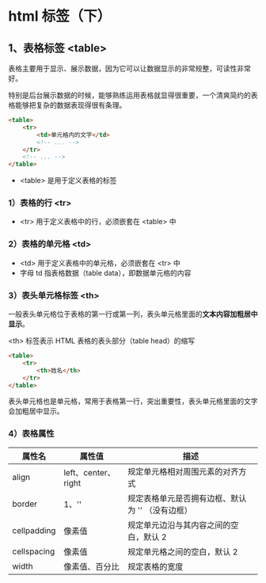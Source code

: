 # html 标签（下）

## 1、表格标签 \<table\>

表格主要用于显示、展示数据，因为它可以让数据显示的非常规整，可读性非常好。

特别是后台展示数据的时候，能够熟练运用表格就显得很重要，一个清爽简约的表格能够把复杂的数据表现得很有条理。

```html
<table>
    <tr>
        <td>单元格内的文字</td>
        <!-- ... -->
    </tr>
    <!-- ... -->
</table>
```

- \<table\> 是用于定义表格的标签

### 1）表格的行 \<tr\>

- \<tr\> 用于定义表格中的行，必须嵌套在 \<table\> 中

### 2）表格的单元格 \<td\>

- \<td\> 用于定义表格中的单元格，必须嵌套在 \<tr\> 中
- 字母 td 指表格数据（table data），即数据单元格的内容

### 3）表头单元格标签 \<th\>

一般表头单元格位于表格的第一行或第一列，表头单元格里面的**文本内容加粗居中显示**。

\<th\> 标签表示 HTML 表格的表头部分（table head）的缩写

```html
<table>
    <tr>
        <th>姓名</th>
    </tr>
</table>
```

表头单元格也是单元格，常用于表格第一行，突出重要性，表头单元格里面的文字会加粗居中显示。

### 4）表格属性

| 属性名      | 属性值              | 描述                                             |
| ----------- | ------------------- | ------------------------------------------------ |
| align       | left、center、right | 规定单元格相对周围元素的对齐方式                 |
| border      | 1、''               | 规定表格单元是否拥有边框、默认为 '' （没有边框） |
| cellpadding | 像素值              | 规定单元边沿与其内容之间的空白，默认 2           |
| cellspacing | 像素值              | 规定单元格之间的空白，默认 2                     |
| width       | 像素值、百分比      | 规定表格的宽度                                   |

